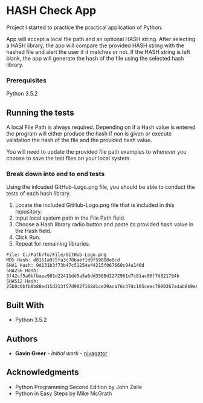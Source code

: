 # HASH Check App
Project I started to practice the practical application of Python.

App will accept a local file path and an optional HASH string. After selecting a HASH library, the app will compare the provided HASH string with the hashed file and alert the user if it matches or not. If the HASH string is left blank, the app will generate the hash of the file using the selected hash library.

### Prerequisites
Python 3.5.2

## Running the tests

A local File Path is always required. Depending on if a Hash value is entered the program will either produce the hash if non is given or execute validation the hash of the file and the provided hash value.

You will need to update the provided file path examples to wherever you choose to save the test files on your local system.

### Break down into end to end tests

Using the inlcuded GitHub-Logo.png file, you should be able to conduct the tests of each hash library.

1. Locate the included GitHub-Logo.png file that is included in this repository.
2. Input local system path in the File Path field.
3. Choose a Hash library radio button and paste its provided hash value in the Hash field.
4. Click Run.
5. Repeat for remaining libraries.

```
File: C:/Path/To/File/GitHub-Logo.png
MD5 Hash: d8161a975fa3c78baef1d9f59088e8cd
SHA1 Hash: 9d131b3f73b47c51254e44215f067660c94a140d
SHA256 Hash: 3f42cf5a0bfbaee981d22411dd5a5a6dd3568d2272961d7c81ac06f7d821794b
SHA512 Hash: 25b0c0bfb8b88ed15d213f57d9027168d1ce29aca76c47dc105ceec7000367a4ab8b9a85f525b6e19ac4d1625ba659da0ca49c939cf73a76b665da4d556485d3
```


## Built With
* Python 3.5.2

## Authors
* **Gavin Greer** - *Initial work* - [nivagator](https://github.com/nivagator)

## Acknowledgments

* Python Programming Second Edition by John Zelle
* Python in Easy Steps by Mike McGrath
